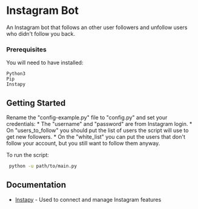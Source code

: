 # Instagram Bot

An Instagram bot that follows an other user followers and unfollow users who didn't follow you back.

### Prerequisites

You will need to have installed:

```
Python3
Pip
Instapy
```

## Getting Started

Rename the "config-example.py" file to "config.py" and set your credentials:
    * The "username" and "password" are from Instagram login.
    * On "users_to_follow" you should put the list of users the script will use to get new followers.
    * On the "white_list" you can put the users that don't follow your account, but you still want to follow them anyway.

To run the script:
```sh
 python -u path/to/main.py
```

## Documentation

* [Instapy](https://github.com/timgrossmann/InstaPy) - Used to connect and manage Instagram features
